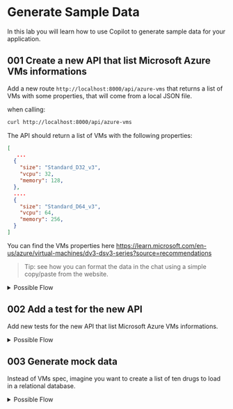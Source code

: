 # Generate Sample Data 

In this lab you will learn how to use Copilot to generate sample data for your application.


## 001 Create a new API that list Microsoft Azure VMs informations

Add a new route `http://localhost:8000/api/azure-vms` that returns a list of VMs with some properties, that will come from a local JSON file.


when calling:

```bash
curl http://localhost:8000/api/azure-vms
```

The API should return a list of VMs with the following properties:

```json
[
   ...
  {
    "size": "Standard_D32_v3",
    "vcpu": 32,
    "memory": 128,
  },
  ....
  {
    "size": "Standard_D64_v3",
    "vcpu": 64,
    "memory": 256,
  }
]
```


You can find the VMs properties here https://learn.microsoft.com/en-us/azure/virtual-machines/dv3-dsv3-series?source=recommendations 

> Tip: see how you can format the data in the chat using a simple copy/paste from the website.


<details>

<summary>Possible Flow</summary>

1. Generate the data from the website
  - Go to https://learn.microsoft.com/en-us/azure/virtual-machines/dv3-dsv3-series?source=recommendations
  - Copy the data from the table

2. Ask the following question in the chat
   - _Using the following data, create a JSON Array, with the fields Size, vCPU and Memory. Put the field name in lowercase. The Memory field should be a number without unit (since the default is GiB_
   - Paste the content from MS.com in the chat
   - This should generate a new JSON array

   
3. Click in the [...] button in the chat and select "Insert into New File" 

4. Create a the file : `$PROJECT_HOME/copilot/data/vms.json`

6. Open the file `$PROJECT_HOME/copilot/views.py` and add the following code
    - In the chat enter the following question : 
    - _Create a new GET view that read the ./data/vms.json file and return the JSON content_
    - The code should be something like this:
      ```python
      @api_view(['GET'])
      def get_vms(request):
        try:
          with open('./data/vms.json', 'r') as file:
            data = json.load(file)
          return JsonResponse(data, safe=False, status=status.HTTP_200_OK)
        except FileNotFoundError:
          return JsonResponse({'message': 'File not found'}, status=status.HTTP_404_NOT_FOUND)
      ```

8. Open the file `$PROJECT_HOME/copilot/urls.py` 
    - Go to the end of the list of urls, and add the new one,
    - Copilot should complete the code for you
      ```python
      urlpatterns = [
        path('time/', views.get_current_time),
        path('hello/', views.get_hello),
        path('vms/', views.get_vms),
      ]
      ```
   

9. In the terminal:
    - Make sure you are in the directory `/copilot-rest-python/copilot/`
    - Restart Django
      ```bash
      python manage.py runserver
      ```
    - Go to the browser and access the URL `http://localhost:8000/api/vms/`

    - You will probably have an error, if you have an error, go in the terminal select the error message and do:
    
    - right-click > `Copilot : Explain this`

10. When Fixed restart the server and test the API again

</details>


## 002 Add a test for the new API

Add new tests for the new API that list Microsoft Azure VMs informations.

<details>

<summary>Possible Flow</summary>

1. Open the file `$PROJECT_HOME/copilot/tests.py` and add the following code

    - Use the inline completion to write a new test
    - Something like :

      ```python
      class VmsAPITestCase(APITestCase):
          api_path = '/api/vms/'

          def test_get_vms(self):
              response = self.client.get(self.api_path)

              # Check if the response status code is 200
              self.assertEqual(response.status_code, 200)

              # The response content should be an array
              response_data = json.loads(response.content)
              self.assertIsInstance(response_data, list)
      ```


2. Go in the Chat, and ask the following question to test some values

    - Ask the following question using the `#file` command :
    - _Add some tests in #file:tests.py that validates the API based on the data found in #file:vms.json_

    - The generated test could look like 
      ```python
      class VmsDataAPITestCase(APITestCase):
          api_path = '/api/vms/'

          # Existing test_get_vms method...

          def test_vms_data_validation(self):
              expected_vms_data = [
                  {"size": "Standard_D2_v3", "vcpu": 2, "memory": 8},
                  {"size": "Standard_D4_v3", "vcpu": 4, "memory": 16},
                  {"size": "Standard_D8_v3", "vcpu": 8, "memory": 32},
                  {"size": "Standard_D16_v3", "vcpu": 16, "memory": 64},
                  {"size": "Standard_D32_v3", "vcpu": 32, "memory": 128},
                  {"size": "Standard_D48_v3", "vcpu": 48, "memory": 192},
                  {"size": "Standard_D64_v3", "vcpu": 64, "memory": 256},
              ]

              response = self.client.get(self.api_path)
              self.assertEqual(response.status_code, 200)
              response_data = json.loads(response.content)

              # Ensure the response contains the correct number of VMs
              self.assertEqual(len(response_data), len(expected_vms_data))

              # Validate each VM's data
              for vm_data in expected_vms_data:
                  self.assertIn(vm_data, response_data)    
      ```

</details>

## 003 Generate mock data

Instead of VMs spec, imagine you want to create a list of ten drugs to load in a relational database.

<details>
<summary>Possible Flow</summary>

1. Create the `copilot/sql/drugs.sql` file
2. Open Copilot Chat and ask `@workspace add 10 drugs to the drugs table with fields id, name, description and price. use real life drug names`

The new data should look like this:

```sql
INSERT INTO drugs (id, name, description, price) VALUES (1, 'Aspirin', 'Pain reliever', 5.00);
INSERT INTO drugs (id, name, description, price) VALUES (2, 'Ibuprofen', 'Anti-inflammatory', 10.00);
INSERT INTO drugs (id, name, description, price) VALUES (3, 'Paracetamol', 'Pain reliever', 3.00);
INSERT INTO drugs (id, name, description, price) VALUES (4, 'Amoxicillin', 'Antibiotic', 15.00);
INSERT INTO drugs (id, name, description, price) VALUES (5, 'Ciprofloxacin', 'Antibiotic', 20.00);
INSERT INTO drugs (id, name, description, price) VALUES (6, 'Lisinopril', 'For high blood pressure', 25.00);
INSERT INTO drugs (id, name, description, price) VALUES (7, 'Simvastatin', 'For high cholesterol', 30.00);
INSERT INTO drugs (id, name, description, price) VALUES (8, 'Amlodipine', 'For high blood pressure', 35.00);
INSERT INTO drugs (id, name, description, price) VALUES (9, 'Metformin', 'For type 2 diabetes', 40.00);
INSERT INTO drugs (id, name, description, price) VALUES (10, 'Omeprazole', 'For acid reflux', 45.00);
```


</details>


